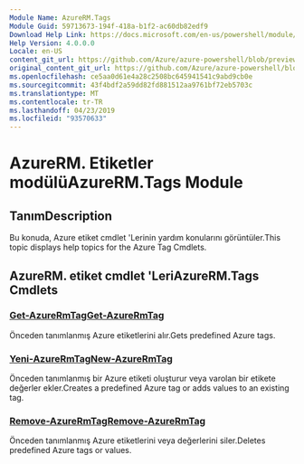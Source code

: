 ```yaml
---
Module Name: AzureRM.Tags
Module Guid: 59713673-194f-418a-b1f2-ac60db82edf9
Download Help Link: https://docs.microsoft.com/en-us/powershell/module/azurerm.tags
Help Version: 4.0.0.0
Locale: en-US
content_git_url: https://github.com/Azure/azure-powershell/blob/preview/src/ResourceManager/Tags/Commands.Tags/help/AzureRM.Tags.md
original_content_git_url: https://github.com/Azure/azure-powershell/blob/preview/src/ResourceManager/Tags/Commands.Tags/help/AzureRM.Tags.md
ms.openlocfilehash: ce5aa0d61e4a28c2508bc645941541c9abd9cb0e
ms.sourcegitcommit: 43f4bdf2a59dd82fd881512aa9761bf72eb5703c
ms.translationtype: MT
ms.contentlocale: tr-TR
ms.lasthandoff: 04/23/2019
ms.locfileid: "93570633"
---
```

# <span data-ttu-id="b837f-101">AzureRM. Etiketler modülü</span><span class="sxs-lookup"><span data-stu-id="b837f-101">AzureRM.Tags Module</span></span>
## <span data-ttu-id="b837f-102">Tanım</span><span class="sxs-lookup"><span data-stu-id="b837f-102">Description</span></span>
<span data-ttu-id="b837f-103">Bu konuda, Azure etiket cmdlet 'Lerinin yardım konularını görüntüler.</span><span class="sxs-lookup"><span data-stu-id="b837f-103">This topic displays help topics for the Azure Tag Cmdlets.</span></span>

## <span data-ttu-id="b837f-104">AzureRM. etiket cmdlet 'Leri</span><span class="sxs-lookup"><span data-stu-id="b837f-104">AzureRM.Tags Cmdlets</span></span>
### [<span data-ttu-id="b837f-105">Get-AzureRmTag</span><span class="sxs-lookup"><span data-stu-id="b837f-105">Get-AzureRmTag</span></span>](Get-AzureRmTag.md)
<span data-ttu-id="b837f-106">Önceden tanımlanmış Azure etiketlerini alır.</span><span class="sxs-lookup"><span data-stu-id="b837f-106">Gets predefined Azure tags.</span></span>

### [<span data-ttu-id="b837f-107">Yeni-AzureRmTag</span><span class="sxs-lookup"><span data-stu-id="b837f-107">New-AzureRmTag</span></span>](New-AzureRmTag.md)
<span data-ttu-id="b837f-108">Önceden tanımlanmış bir Azure etiketi oluşturur veya varolan bir etikete değerler ekler.</span><span class="sxs-lookup"><span data-stu-id="b837f-108">Creates a predefined Azure tag or adds values to an existing tag.</span></span>

### [<span data-ttu-id="b837f-109">Remove-AzureRmTag</span><span class="sxs-lookup"><span data-stu-id="b837f-109">Remove-AzureRmTag</span></span>](Remove-AzureRmTag.md)
<span data-ttu-id="b837f-110">Önceden tanımlanmış Azure etiketlerini veya değerlerini siler.</span><span class="sxs-lookup"><span data-stu-id="b837f-110">Deletes predefined Azure tags or values.</span></span>

